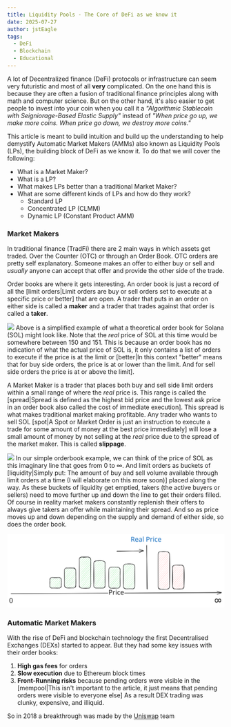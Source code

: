 ```yaml
---
title: Liquidity Pools - The Core of DeFi as we know it
date: 2025-07-27
author: jstEagle
tags:
  - DeFi
  - Blockchain
  - Educational
---
```

A lot of Decentralized finance (DeFi) protocols or infrastructure can seem very futuristic and most of all **very** complicated. On the one hand this is because they are often a fusion of traditional finance principles along with math and computer science. But on the other hand, it's also easier to get people to invest into your coin when you call it a *"Algorithmic Stablecoin with Seigniorage-Based Elastic Supply"* instead of *"When price go up, we make more coins. When price go down, we destroy more coins."*

This article is meant to build intuition and build up the understanding to help demystify Automatic Market Makers (AMMs) also known as Liquidity Pools (LPs), the building block of DeFi as we know it. To do that we will cover the following:
- What is a Market Maker?
- What is a LP?
- What makes LPs better than a traditional Market Maker?
- What are some different kinds of LPs and how do they work?
	- Standard LP
	- Concentrated LP (CLMM)
	- Dynamic LP (Constant Product AMM)

### Market Makers
In traditional finance (TradFi) there are 2 main ways in which assets get traded. Over the Counter (OTC) or through an Order Book. OTC orders are pretty self explanatory. Someone makes an offer to either buy or sell and *usually* anyone can accept that offer and provide the other side of the trade.

Order books are where it gets interesting. An order book is just a record of all the [limit orders|Limit orders are buy or sell orders set to execute at a specific price or better] that are open. A trader that puts in an order on either side is called a **maker** and a trader that trades against that order is called a **taker**.

![](orderbooksimple.svg)
Above is a simplified example of what a theoretical order book for Solana (SOL) might look like. Note that the *real* price of SOL at this time would be somewhere between 150 and 151. This is because an order book has no indication of what the actual price of SOL is, it only contains a list of orders to execute if the price is at the limit or [better|In this context "better" means that for buy side orders, the price is at or lower than the limit. And for sell side orders the price is at or above the limit].

A Market Maker is a trader that places both buy and sell side limit orders within a small range of where the *real* price is. This range is called the [spread|Spread is defined as the highest bid price and the lowest ask price in an order book also called the cost of immediate execution]. This spread is what makes traditional market making profitable. Any trader who wants to sell SOL [spot|A Spot or Market Order is just an instruction to execute a trade for some amount of money at the best price immediately] will lose a small amount of money by not selling at the *real* price due to the spread of the market maker. This is called **slippage**.

![](orderbookhorizontal.svg)
In our simple orderbook example, we can think of the price of SOL as this imaginary line that goes from 0 to $\infty$. And limit orders as buckets of [liquidity|Simply put: The amount of buy and sell volume available through limit orders at a time (I will elaborate on this more soon)] placed along the way. As these buckets of liquidity get emptied, takers (the active buyers or sellers) need to move further up and down the line to get their orders filled. Of course in reality market makers constantly replenish their offers to always give takers an offer while maintaining their spread. And so as price moves up and down depending on the supply and demand of either side, so does the order book.

![](orderbookhorizontal2.svg)


### Automatic Market Makers
With the rise of DeFi and blockchain technology the first Decentralised Exchanges (DEXs) started to appear. But they had some key issues with their order books:
1. **High gas fees** for orders
2. **Slow execution** due to Ethereum block times
3. **Front-Running risks** because pending orders were visible in the [mempool|This isn't important to the article, it just means that pending orders were visible to everyone else]
As a result DEX trading was clunky, expensive, and illiquid.

So in 2018 a breakthrough was made by the [Uniswap](https://app.uniswap.org/) team 